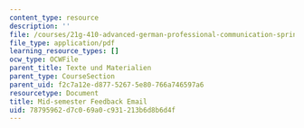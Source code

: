 ```yaml
---
content_type: resource
description: ''
file: /courses/21g-410-advanced-german-professional-communication-spring-2017/78795962d7c069a0c931213b6d8b6d4f_21G_410s17_W07_M17.pdf
file_type: application/pdf
learning_resource_types: []
ocw_type: OCWFile
parent_title: Texte und Materialien
parent_type: CourseSection
parent_uid: f2c7a12e-d877-5267-5e80-766a746597a6
resourcetype: Document
title: Mid-semester Feedback Email
uid: 78795962-d7c0-69a0-c931-213b6d8b6d4f
---
```


